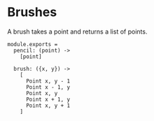 Brushes
=======

A brush takes a point and returns a list of points.

    module.exports =
      pencil: (point) ->
        [point]

      brush: ({x, y}) ->
        [
          Point x, y - 1
          Point x - 1, y
          Point x, y
          Point x + 1, y
          Point x, y + 1
        ]
